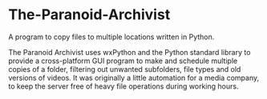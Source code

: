 # The-Paranoid-Archivist
A program to copy files to multiple locations written in Python.

The Paranoid Archivist uses wxPython and the Python standard library to provide a cross-platform GUI program to make and schedule multiple copies of a folder, filtering out unwanted subfolders, file types and old versions of videos. It was originally a little automation for a media company, to keep the server free of heavy file operations during working hours.
